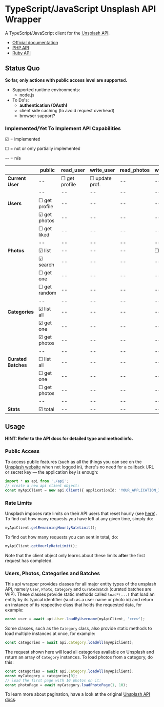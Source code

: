 # TypeScript/JavaScript Unsplash API Wrapper
A TypeScript/JavaScript client for the [Unsplash API](https://unsplash.com/documentation).

- [Official documentation](https://unsplash.com/documentation)
- [PHP API](https://github.com/CrewLabs/Unsplash-PHP)
- [Ruby API](https://github.com/CrewLabs/unsplash_rb)



## Status Quo

**So far, only actions with public access level are supported.**

- Supported runtime environments:
	- node.js
- To Do's:
	- **authentication (OAuth)**
	- client side caching (to avoid request overhead)
	- browser support?

### Implemented/Yet To Implement API Capabilities

 ☑ = implemented

 ☐ = not or only partially implemented

-- = n/a

|                    | public        | read_user     | write_user    | read_photos   | write_photos  | write_likes   |
|--------------------|---------------|---------------|---------------|---------------|---------------|---------------|
| **Current User**   | --            | ☐ get profile | ☐ update prof.| --            | --            | --            |
|                    | --            | --            | --            | --            | --            | --            |
| **Users**          | ☐ get profile | --            | --            | --            | --            | --            |
|                    | ☑ get photos  | --            | --            | --            | --            | --            |
|                    | ☐ get liked   | --            | --            | --            | --            | --            |
|                    | --            | --            | --            | --            | --            | --            |
| **Photos**         | ☑ list        | --            | --            | --            | ☐ upload      | ☐ unlike      |
|                    | ☑ search      | --            | --            | --            | --            | --            |
|                    | ☐ get one     | --            | --            | --            | --            | --            |
|                    | ☐ get random  | --            | --            | --            | --            | --            |
|                    | --            | --            | --            | --            | --            | --            |
| **Categories**     | ☑ list all    | --            | --            | --            | --            | --            |
|                    | ☑ get one     | --            | --            | --            | --            | --            |
|                    | ☑ get photos  | --            | --            | --            | --            | --            |
|                    | --            | --            | --            | --            | --            | --            |
| **Curated Batches**| ☐ list all    | --            | --            | --            | --            | --            |
|                    | ☐ get one     | --            | --            | --            | --            | --            |
|                    | ☐ get photos  | --            | --            | --            | --            | --            |
|                    | --            | --            | --            | --            | --            | --            |
| **Stats**          | ☑ total       | --            | --            | --            | --            | --            |



## Usage

**HINT: Refer to the API docs for detailed type and method info.**

### Public Access

To access public features (such as all the things you can see on the [Unsplash website](unsplash.com) when not logged in), there's no need for a callback URL or secret key — the application key is enough:

```typescript
import * as api from './api';
// create a new api client object:
const myApiClient = new api.Client({ applicationId: 'YOUR_APPLICATION_ID', callbackUrl: undefined, secret: undefined });
```

### Rate Limits

Unsplash imposes rate limits on their API users that reset hourly (see [here](https://unsplash.com/documentation#rate-limiting)). To find out how many requests you have left at any given time, simply do:

```typescript
myApiClient.getRemainingHourlyRateLimit();
```

To find out how many requests you can sent in total, do:

```typescript
myApiClient.getHourlyRateLimit();
```

Note that the client object only learns about these limits **after** the first request has completed.

### Users, Photos, Categories and Batches

This api wrapper provides classes for all major entity types of the unsplash API, namely `User`, `Photo`, `Category` and `CuratedBatch` (curated batches are WIP). These classes provide static methods called `load*(...)` that load an entity by its typical identifier (such as a user name or photo id) and return an instance of its respective class that holds the requested data, for example:

```typescript
const user = await api.User.loadByUsername(myApiClient, 'crew');
```

Some classes, such as the `Category` class, also provide static methods to load multiple instances at once, for example:

```typescript
const categories = await api.Category.loadAll(myApiClient);
```

The request shown here will load all categories available on Unsplash and return an array of `Category` instances. To load photos from a category, do this:

```typescript
const categories = await api.Category.loadAll(myApiClient);
const myCategory = categories[0];
// load the first page with 10 photos on it:
const photoPage = await myCategory.loadPhotoPage(1, 10);
```

To learn more about pagination, have a look at the original [Unsplash API docs](https://unsplash.com/documentation#pagination).

